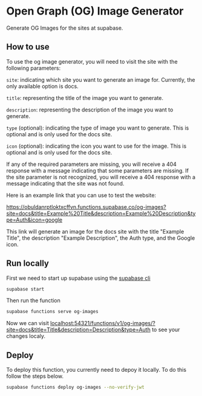 # Open Graph (OG) Image Generator

Generate  OG Images for the sites at supabase.

## How to use

To use the og image generator, you will need to visit the site with the following parameters:

`site`: indicating which site you want to generate an image for. Currently, the only available option is docs.

`title`: representing the title of the image you want to generate.

`description`: representing the description of the image you want to generate.

`type` (optional): indicating the type of image you want to generate. This is optional and is only used for the docs site.

`icon` (optional): indicating the icon you want to use for the image. This is optional and is only used for the docs site.

If any of the required parameters are missing, you will receive a 404 response with a message indicating that some parameters are missing. If the site parameter is not recognized, you will receive a 404 response with a message indicating that the site was not found.

Here is an example link that you can use to test the website:

https://obuldanrptloktxcffvn.functions.supabase.co/og-images?site=docs&title=Example%20Title&description=Example%20Description&type=Auth&icon=google

This link will generate an image for the docs site with the title "Example Title", the description "Example Description", the Auth type, and the Google icon.

## Run locally

First we need to start up supabase using the [supabase cli](https://supabase.com/docs/reference/cli/introduction)

```bash
supabase start
```

Then run the function
```bash
supabase functions serve og-images
```

Now we can visit [localhost:54321/functions/v1/og-images/?site=docs&title=Title&description=Description&type=Auth](http://localhost:54321/functions/v1/og-images/?site=docs&title=Title&description=Description&type=Auth) to see your changes localy.

## Deploy

To deploy this function, you currently need to depoy it locally. To do this follow the steps below.

```bash
supabase functions deploy og-images --no-verify-jwt
```
